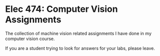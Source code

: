 # Elec 474: Computer Vision Assignments

The collection of machine vision related assignments I have done in my computer vision course.

If you are a student trying to look for answers for your labs, please leave.

